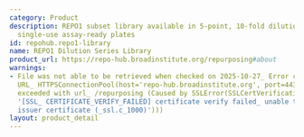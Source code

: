 ```yaml
---
category: Product
description: REPO1 subset library available in 5-point, 10-fold dilution series as
  single-use assay-ready plates
id: repohub.repo1-library
name: REPO1 Dilution Series Library
product_url: https://repo-hub.broadinstitute.org/repurposing#about
warnings:
- File was not able to be retrieved when checked on 2025-10-27_ Error connecting to
  URL_ HTTPSConnectionPool(host='repo-hub.broadinstitute.org', port=443)_ Max retries
  exceeded with url_ /repurposing (Caused by SSLError(SSLCertVerificationError(1,
  '[SSL_ CERTIFICATE_VERIFY_FAILED] certificate verify failed_ unable to get local
  issuer certificate (_ssl.c_1000)')))
layout: product_detail
---
```


